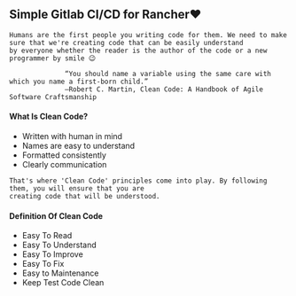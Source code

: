 ## Simple Gitlab CI/CD for Rancher❤️

                  

```
Humans are the first people you writing code for them. We need to make sure that we're creating code that can be easily understand 
by everyone whether the reader is the author of the code or a new programmer by smile 😉
```
                  “You should name a variable using the same care with which you name a first-born child.”
                  ―Robert C. Martin, Clean Code: A Handbook of Agile Software Craftsmanship
#### What Is Clean Code?

* Written with human in mind                                              
* Names are easy to understand                                            
* Formatted consistently                                               
* Clearly communication


```
That's where 'Clean Code' principles come into play. By following them, you will ensure that you are 
creating code that will be understood.
```

#### Definition Of Clean Code

* Easy To Read
* Easy To Understand
* Easy To Improve
* Easy To Fix
* Easy to Maintenance
* Keep Test Code Clean

